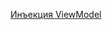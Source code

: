 [Инъекция ViewModel](https://medium.com/@marco_cattaneo/android-viewmodel-and-factoryprovider-good-way-to-manage-it-with-dagger-2-d9e20a07084c)